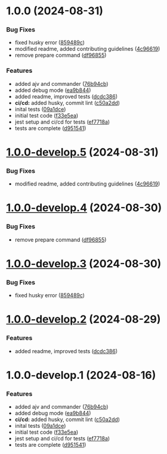 # 1.0.0 (2024-08-31)


### Bug Fixes

* fixed husky error ([859489c](https://github.com/Siddharth9890/graphql-sdk-generator/commit/859489c0cd07f6c166a167378fdfc606780583e4))
* modified readme, added contributing guidelines ([4c96619](https://github.com/Siddharth9890/graphql-sdk-generator/commit/4c96619667dc2650513fc0c631c8154d094c336f))
* remove prepare command ([df96855](https://github.com/Siddharth9890/graphql-sdk-generator/commit/df96855d0860d6916a6d4857e9f9f19b20cdb3b3))


### Features

* added ajv and commander ([76b94cb](https://github.com/Siddharth9890/graphql-sdk-generator/commit/76b94cb18f4417ae46655a574b6fcc66d2d0397e))
* added debug mode ([ea9b844](https://github.com/Siddharth9890/graphql-sdk-generator/commit/ea9b8445295b066c6310545593a46d7e0d9d1cab))
* added readme, improved tests ([dcdc386](https://github.com/Siddharth9890/graphql-sdk-generator/commit/dcdc38613d37014fbe351bf2206e701065c7cf07))
* **ci/cd:** added husky, commit lint ([c50a2dd](https://github.com/Siddharth9890/graphql-sdk-generator/commit/c50a2ddf6bbc68f128458685667fff3c9a279a2d))
* inital tests ([09a1dce](https://github.com/Siddharth9890/graphql-sdk-generator/commit/09a1dce430ba38212db6ede98a27e699927526b5))
* initial test code ([f33e5ea](https://github.com/Siddharth9890/graphql-sdk-generator/commit/f33e5ea48099421f8321697641caa81c4d9f592f))
* jest setup and ci/cd for tests ([ef7718a](https://github.com/Siddharth9890/graphql-sdk-generator/commit/ef7718a66ce968587bdbfd5751efaca2c81d1fed))
* tests are complete ([d951541](https://github.com/Siddharth9890/graphql-sdk-generator/commit/d9515413fb64c796e90ba227d6c9bd2b6155a8b1))

# [1.0.0-develop.5](https://github.com/Siddharth9890/graphql-sdk-generator/compare/v1.0.0-develop.4...v1.0.0-develop.5) (2024-08-31)

### Bug Fixes

- modified readme, added contributing guidelines ([4c96619](https://github.com/Siddharth9890/graphql-sdk-generator/commit/4c96619667dc2650513fc0c631c8154d094c336f))

# [1.0.0-develop.4](https://github.com/Siddharth9890/graphql-sdk-generator/compare/v1.0.0-develop.3...v1.0.0-develop.4) (2024-08-30)

### Bug Fixes

- remove prepare command ([df96855](https://github.com/Siddharth9890/graphql-sdk-generator/commit/df96855d0860d6916a6d4857e9f9f19b20cdb3b3))

# [1.0.0-develop.3](https://github.com/Siddharth9890/graphql-sdk-generator/compare/v1.0.0-develop.2...v1.0.0-develop.3) (2024-08-30)

### Bug Fixes

- fixed husky error ([859489c](https://github.com/Siddharth9890/graphql-sdk-generator/commit/859489c0cd07f6c166a167378fdfc606780583e4))

# [1.0.0-develop.2](https://github.com/Siddharth9890/graphql-sdk-generator/compare/v1.0.0-develop.1...v1.0.0-develop.2) (2024-08-29)

### Features

- added readme, improved tests ([dcdc386](https://github.com/Siddharth9890/graphql-sdk-generator/commit/dcdc38613d37014fbe351bf2206e701065c7cf07))

# 1.0.0-develop.1 (2024-08-16)

### Features

- added ajv and commander ([76b94cb](https://github.com/Siddharth9890/graphql-sdk-generator/commit/76b94cb18f4417ae46655a574b6fcc66d2d0397e))
- added debug mode ([ea9b844](https://github.com/Siddharth9890/graphql-sdk-generator/commit/ea9b8445295b066c6310545593a46d7e0d9d1cab))
- **ci/cd:** added husky, commit lint ([c50a2dd](https://github.com/Siddharth9890/graphql-sdk-generator/commit/c50a2ddf6bbc68f128458685667fff3c9a279a2d))
- inital tests ([09a1dce](https://github.com/Siddharth9890/graphql-sdk-generator/commit/09a1dce430ba38212db6ede98a27e699927526b5))
- initial test code ([f33e5ea](https://github.com/Siddharth9890/graphql-sdk-generator/commit/f33e5ea48099421f8321697641caa81c4d9f592f))
- jest setup and ci/cd for tests ([ef7718a](https://github.com/Siddharth9890/graphql-sdk-generator/commit/ef7718a66ce968587bdbfd5751efaca2c81d1fed))
- tests are complete ([d951541](https://github.com/Siddharth9890/graphql-sdk-generator/commit/d9515413fb64c796e90ba227d6c9bd2b6155a8b1))
